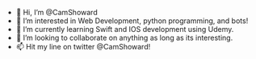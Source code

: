 - 👋 Hi, I’m @CamShoward
- 👀 I’m interested in Web Development, python programming, and bots!
- 🌱 I’m currently learning Swift and IOS development using Udemy.
- 💞️ I’m looking to collaborate on anything as long as its interesting.
- 📫 Hit my line on twitter @CamShoward!

<!---
CamShoward/CamShoward is a ✨ special ✨ repository because its `README.md` (this file) appears on your GitHub profile.
You can click the Preview link to take a look at your changes.
--->
